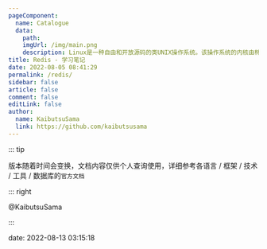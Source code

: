 ```yaml
---
pageComponent:
  name: Catalogue
  data:
    path: 
    imgUrl: /img/main.png
    description: Linux是一种自由和开放源码的类UNIX操作系统。该操作系统的内核由林纳斯·托瓦兹在1991年10月5日首次发布，在加上用户空间的应用程序之后，成为Linux操作系统。Linux也是自由软件和开放源代码软件发展中最著名的例子。
title: Redis - 学习笔记
date: 2022-08-05 08:41:29
permalink: /redis/
sidebar: false
article: false
comment: false
editLink: false
author:
  name: KaibutsuSama
  link: https://github.com/kaibutsusama
---
```


::: tip

版本随着时间会变换，文档内容仅供个人查询使用，详细参考各语言 / 框架 / 技术 / 工具 / 数据库的`官方文档`

::: right

@KaibutsuSama

:::



date: 2022-08-13 03:15:18
